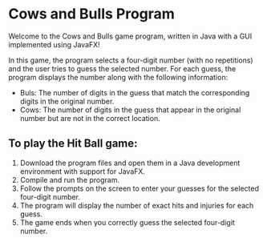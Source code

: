 # Cows and Bulls Program

Welcome to the  Cows and Bulls game program, written in Java with a GUI implemented using JavaFX!

In this game, the program selects a four-digit number (with no repetitions) and the user tries to guess the selected number. For each guess, the program displays the number along with the following information:

* Buls: The number of digits in the guess that match the corresponding digits in the original number.
* Cows: The number of digits in the guess that appear in the original number but are not in the correct location.

## To play the Hit Ball game:

1. Download the program files and open them in a Java development environment with support for JavaFX.
2. Compile and run the program.
3. Follow the prompts on the screen to enter your guesses for the selected four-digit number.
4. The program will display the number of exact hits and injuries for each guess.
5. The game ends when you correctly guess the selected four-digit number.
